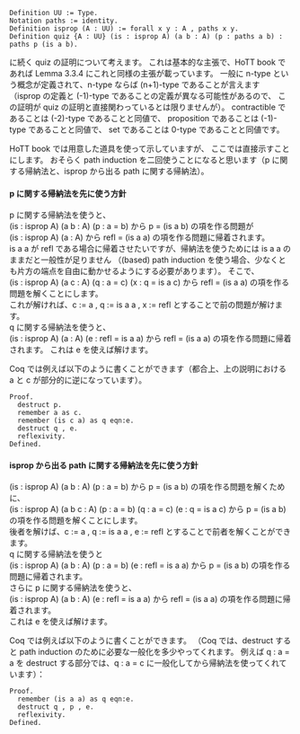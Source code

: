 ```
Definition UU := Type.
Notation paths := identity.
Definition isprop (A : UU) := forall x y : A , paths x y.
Definition quiz {A : UU} (is : isprop A) (a b : A) (p : paths a b) : paths p (is a b).
```
に続く quiz の証明について考えます。
これは基本的な主張で、HoTT book であれば Lemma 3.3.4 にこれと同様の主張が載っています。
一般に n-type という概念が定義されて、n-type ならば (n+1)-type であることが言えます
（isprop の定義と (-1)-type であることの定義が異なる可能性があるので、
この証明が quiz の証明と直接関わっているとは限りませんが）。
contractible であることは (-2)-type であることと同値で、
proposition であることは (-1)-type であることと同値で、
set であることは 0-type であることと同値です。

HoTT book では用意した道具を使って示していますが、
ここでは直接示すことにします。
おそらく path induction を二回使うことになると思います（p に関する帰納法と、isprop から出る path に関する帰納法）。

#### p に関する帰納法を先に使う方針
p に関する帰納法を使うと、  
(is : isprop A) (a b : A) (p : a = b) から p = (is a b) の項を作る問題が  
(is : isprop A) (a : A) から refl = (is a a) の項を作る問題に帰着されます。  
is a a が refl である場合に帰着させたいですが、帰納法を使うためには is a a のままだと一般性が足りません
（(based) path induction を使う場合、少なくとも片方の端点を自由に動かせるようにする必要があります）。
そこで、  
(is : isprop A) (a c : A) (q : a = c) (x : q = is a c) から refl = (is a a) の項を作る問題を解くことにします。  
これが解ければ、c := a , q := is a a , x := refl とすることで前の問題が解けます。  
q に関する帰納法を使うと、  
(is : isprop A) (a : A) (e : refl = is a a) から refl = (is a a) の項を作る問題に帰着されます。
これは e を使えば解けます。

Coq では例えば以下のように書くことができます（都合上、上の説明における a と c が部分的に逆になっています）。
```
Proof.
  destruct p.
  remember a as c.
  remember (is c a) as q eqn:e.
  destruct q , e.
  reflexivity.
Defined.
```
#### isprop から出る path に関する帰納法を先に使う方針
(is : isprop A) (a b : A) (p : a = b) から p = (is a b) の項を作る問題を解くために、  
(is : isprop A) (a b c : A) (p : a = b) (q : a = c) (e : q = is a c) から p = (is a b) の項を作る問題を解くことにします。  
後者を解けば、c := a , q := is a a , e := refl とすることで前者を解くことができます。  
q に関する帰納法を使うと  
(is : isprop A) (a b : A) (p : a = b) (e : refl = is a a) から p = (is a b) の項を作る問題に帰着されます。  
さらに p に関する帰納法を使うと、  
(is : isprop A) (a b : A) (e : refl = is a a) から refl = (is a a) の項を作る問題に帰着されます。  
これは e を使えば解けます。

Coq では例えば以下のように書くことができます。
（Coq では、destruct すると path induction のために必要な一般化を多少やってくれます。
例えば q : a = a を destruct する部分では、q : a = c に一般化してから帰納法を使ってくれています）：
```
Proof.
  remember (is a a) as q eqn:e.
  destruct q , p , e.
  reflexivity.
Defined.
```
